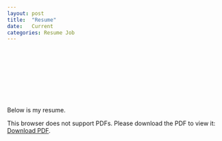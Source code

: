 ```yaml
---
layout: post
title:  "Resume"
date:   Current
categories: Resume Job
---
```

Below is my resume.
<object data="https://that1cameron.github.io/resume.pdf" type="application/pdf" width="700px" height="700px">
    <embed src="https://that1cameron.github.io/resume.pdf">
        <p>This browser does not support PDFs. Please download the PDF to view it: <a href="https://that1cameron.github.io/resume.pdf">Download PDF</a>.</p>
    </embed>
</object>